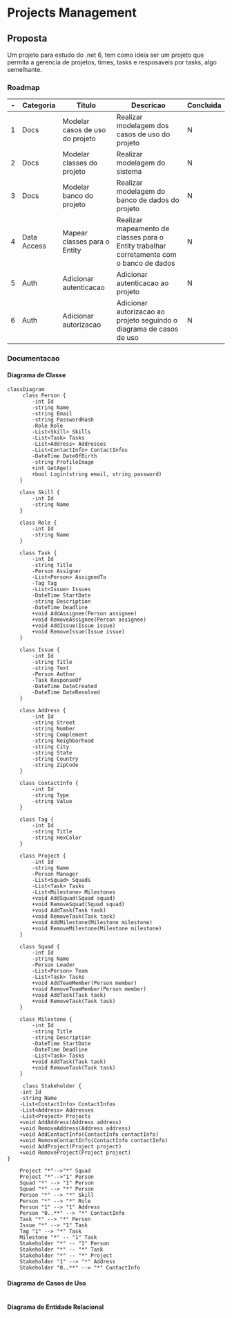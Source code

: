 # Projects Management

## Proposta

Um projeto para estudo do .net 6, tem como ideia ser um projeto que permita a gerencia de projetos, times, tasks e resposaveis por tasks, algo semelhante.

### Roadmap

| -   | Categoria   | Titulo                          | Descricao                                                                                | Concluida |
| --- | ----------- | ------------------------------- | ---------------------------------------------------------------------------------------- | --------- |
| 1   | Docs        | Modelar casos de uso do projeto | Realizar modelagem dos casos de uso do projeto                                           | N         |
| 2   | Docs        | Modelar classes do projeto      | Realizar modelagem do sistema                                                            | N         |
| 3   | Docs        | Modelar banco do projeto        | Realizar modelagem do banco de dados do projeto                                          | N         |
| 4   | Data Access | Mapear classes para o Entity    | Realizar mapeamento de classes para o Entity trabalhar corretamente com o banco de dados | N         |
| 5   | Auth        | Adicionar autenticacao          | Adicionar autenticacao ao projeto                                                        | N         |
| 6   | Auth        | Adicionar autorizacao           | Adicionar autorizacao ao projeto seguindo o diagrama de casos de uso                     | N         |






### Documentacao

#### Diagrama de Classe

```mermaid
classDiagram
     class Person {
        -int Id
        -string Name
        -string Email
        -string PasswordHash
        -Role Role
        -List<Skill> Skills
        -List<Task> Tasks
        -List<Address> Addresses
        -List<ContactInfo> ContactInfos
        -DateTime DateOfBirth
        -string ProfileImage
        +int GetAge()
        +bool Login(string email, string password)
    }
    
    class Skill {
        -int Id
        -string Name
    }
    
    class Role {
        -int Id
        -string Name
    } 
    
    class Task {
        -int Id
        -string Title
        -Person Assigner
        -List<Person> AssignedTo
        -Tag Tag
        -List<Issue> Issues
        -DateTime StartDate
        -string Description
        -DateTime Deadline
        +void AddAssignee(Person assignee)
        +void RemoveAssignee(Person assignee)
        +void AddIssue(Issue issue)
        +void RemoveIssue(Issue issue)
    }
    
    class Issue {
        -int Id
        -string Title
        -string Text
        -Person Author
        -Task ResponseOf
        -DateTime DateCreated
        -DateTime DateResolved
    }
    
    class Address {
        -int Id
        -string Street
        -string Number
        -string Complement
        -string Neighborhood
        -string City
        -string State
        -string Country
        -string ZipCode
    } 
    
    class ContactInfo {
        -int Id
        -string Type
        -string Value
    }
	
    class Tag {
        -int Id
        -string Title
        -string HexColor
    }
    
    class Project {
        -int Id
        -string Name
        -Person Manager
        -List<Squad> Squads
        -List<Task> Tasks
        -List<Milestone> Milestones
        +void AddSquad(Squad squad)
        +void RemoveSquad(Squad squad)
        +void AddTask(Task task)
        +void RemoveTask(Task task)
        +void AddMilestone(Milestone milestone)
        +void RemoveMilestone(Milestone milestone)
    }
    
    class Squad {
        -int Id
        -string Name
        -Person Leader
        -List<Person> Team
        -List<Task> Tasks
        +void AddTeamMember(Person member)
        +void RemoveTeamMember(Person member)
        +void AddTask(Task task)
        +void RemoveTask(Task task)
    }
    
    class Milestone {
        -int Id
        -string Title
        -string Description
        -DateTime StartDate
        -DateTime Deadline
        -List<Task> Tasks
        +void AddTask(Task task)
        +void RemoveTask(Task task)
    }

	 class Stakeholder {
    -int Id
    -string Name
    -List<ContactInfo> ContactInfos
    -List<Address> Addresses
    -List<Project> Projects
    +void AddAddress(Address address)
    +void RemoveAddress(Address address)
    +void AddContactInfo(ContactInfo contactInfo)
    +void RemoveContactInfo(ContactInfo contactInfo)
    +void AddProject(Project project)
    +void RemoveProject(Project project)
}

	Project "*"-->"*" Squad 
	Project "*"-->"1" Person 
	Squad "*" --> "1" Person 
	Squad "*" --> "*" Person 
	Person "*" --> "*" Skill 
	Person "*" --> "*" Role 
	Person "1" --> "1" Address 
	Person "0..**" --> "*" ContactInfo 
	Task "*" --> "*" Person 
	Issue "*" --> "1" Task 
	Tag "1" --> "*" Task 
	Milestone "*" -- "1" Task 
	Stakeholder "*" -- "1" Person 
	Stakeholder "*" -- "*" Task 
	Stakeholder "*" -- "*" Project
	Stakeholder "1" --> "*" Address 
	Stakeholder "0..**" --> "*" ContactInfo 
```

#### Diagrama de Casos de Uso

```mermaid

```

#### Diagrama de Entidade Relacional

```mermaid

```
